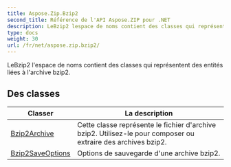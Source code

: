 ```yaml
---
title: Aspose.Zip.Bzip2
second_title: Référence de l'API Aspose.ZIP pour .NET
description: LeBzip2 lespace de noms contient des classes qui représentent des entités liées à larchive bzip2.
type: docs
weight: 30
url: /fr/net/aspose.zip.bzip2/
---
```

LeBzip2 l'espace de noms contient des classes qui représentent des entités liées à l'archive bzip2.

## Des classes

| Classer | La description |
| --- | --- |
| [Bzip2Archive](./bzip2archive/) | Cette classe représente le fichier d'archive bzip2. Utilisez-le pour composer ou extraire des archives bzip2. |
| [Bzip2SaveOptions](./bzip2saveoptions/) | Options de sauvegarde d'une archive bzip2. |


